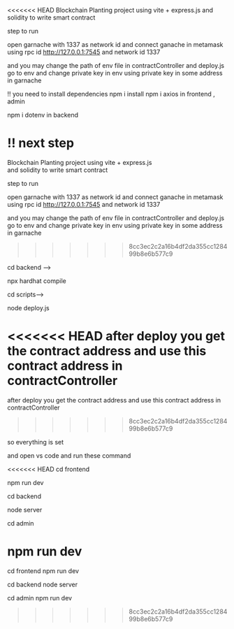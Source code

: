 <<<<<<< HEAD
Blockchain Planting project using vite + express.js
and solidity to write smart contract

step to run

open garnache with 1337 as network id and connect ganache in metamask using rpc id http://127.0.0.1:7545 and network id 1337

and you may change the path of env file in contractController and deploy.js go to env and change private key in env using private key in some address in garnache

!! you need  to install dependencies 
npm i install
npm i axios
in frontend , admin

npm i dotenv 
in backend

!!
next step
=======


Blockchain Planting project using vite + express.js  
and solidity to write smart contract  

step to run 

open garnache with 1337 as network id 
and connect ganache in metamask using rpc id  http://127.0.0.1:7545 and network id  1337

and you may change the path of env file in contractController and deploy.js 
go to env and change private key in env using private key in some address in garnache

>>>>>>> 8cc3ec2c2a16b4df2da355cc128499b8e6b577c9

cd backend -->

npx hardhat compile

cd scripts-->

node deploy.js

<<<<<<< HEAD
after deploy you get the contract address and use this contract address in contractController
=======
after deploy you get the contract address and use this contract address in contractController 
>>>>>>> 8cc3ec2c2a16b4df2da355cc128499b8e6b577c9

so everything is set

and open vs code and run these command

<<<<<<< HEAD
cd frontend 

npm run dev

cd backend 

node server

cd admin 

npm run dev
=======
cd frontend
npm run dev


cd backend
node server


cd admin
npm run dev
>>>>>>> 8cc3ec2c2a16b4df2da355cc128499b8e6b577c9
